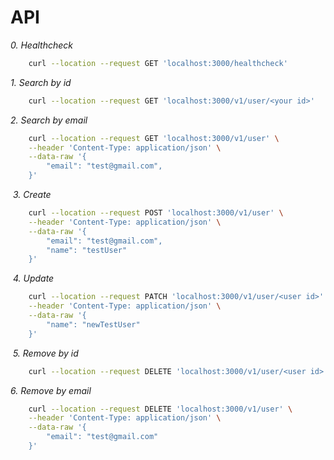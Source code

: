# API

_0. Healthcheck_
​
```bash
    curl --location --request GET 'localhost:3000/healthcheck'
```

_1. Search by id_
​
```bash
    curl --location --request GET 'localhost:3000/v1/user/<your id>'
```

_2. Search by email_
​
```bash
    curl --location --request GET 'localhost:3000/v1/user' \
    --header 'Content-Type: application/json' \
    --data-raw '{
        "email": "test@gmail.com",
    }'
```
​
_3. Create_
​
```bash
    curl --location --request POST 'localhost:3000/v1/user' \
    --header 'Content-Type: application/json' \
    --data-raw '{
        "email": "test@gmail.com",
        "name": "testUser"
    }'
```
​
_4. Update_
​
```bash
    curl --location --request PATCH 'localhost:3000/v1/user/<user id>' \
    --header 'Content-Type: application/json' \
    --data-raw '{
        "name": "newTestUser"
    }'
```
​
_5. Remove by id_
​
```bash
    curl --location --request DELETE 'localhost:3000/v1/user/<user id>'
```

_6. Remove by email_
​
```bash
    curl --location --request DELETE 'localhost:3000/v1/user' \
    --header 'Content-Type: application/json' \
    --data-raw '{
        "email": "test@gmail.com"
    }'
```